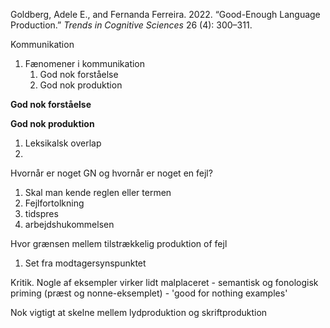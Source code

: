 Goldberg, Adele E., and Fernanda Ferreira. 2022. “Good-Enough Language Production.” _Trends in Cognitive Sciences_ 26 (4): 300–311.

Kommunikation 
1. Fænomener i kommunikation
     1. God nok forståelse
     2. God nok produktion

 **God nok forståelse**



 **God nok produktion**

 1. Leksikalsk overlap
 2. 


  Hvornår er noget GN og hvornår er noget en fejl?
  1. Skal man kende reglen eller termen
  2. Fejlfortolkning 
  3. tidspres
  4. arbejdshukommelsen


  Hvor grænsen mellem tilstrækkelig produktion of fejl
  1. Set fra modtagersynspunktet


  Kritik. Nogle af eksempler virker lidt malplaceret - semantisk og fonologisk priming (præst og nonne-eksemplet) - 'good for nothing examples'

  Nok vigtigt at skelne mellem lydproduktion og skriftproduktion

 